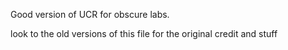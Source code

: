 Good version of UCR 
for obscure labs.

look to the old versions of this file for the original credit and stuff
